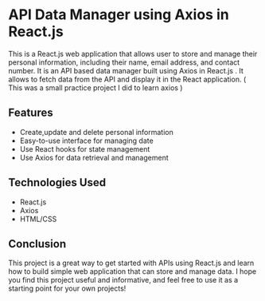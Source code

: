 # API Data Manager using Axios in React.js

This is a React.js web application that allows user to store and manage their
personal information, including their name, email address, and contact number. It is an API based data manager built using Axios in React.js . It allows to fetch data from the API and display it in the React application. 
( This was a  small practice project I did to learn axios )

## Features

- Create,update and delete personal information
- Easy-to-use interface for managing date
- Use React hooks for state management
- Use Axios for data retrieval and management

## Technologies Used

- React.js
- Axios
- HTML/CSS

## Conclusion

This project is a great way to get started with APIs using React.js and learn how to build simple web application that can store and manage data.
I hope you find this project useful and informative, and feel free to use it as a starting point for your own projects!
